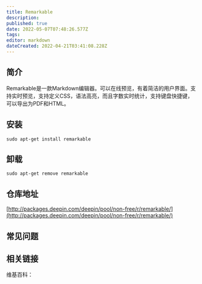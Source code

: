 ```yaml
---
title: Remarkable
description: 
published: true
date: 2022-05-07T07:48:26.577Z
tags: 
editor: markdown
dateCreated: 2022-04-21T03:41:08.228Z
---
```


## 简介

Remarkable是一款Markdown编辑器。可以在线预览，有着简洁的用户界面。支持实时预览，支持定义CSS，语法高亮，而且字数实时统计，支持键盘快捷键，可以导出为PDF和HTML。

## 安装

`sudo apt-get install remarkable`

## 卸载

`sudo apt-get remove remarkable`

## 仓库地址

[http://packages.deepin.com/deepin/pool/non-free/r/remarkable/](http://packages.deepin.com/deepin/pool/non-free/r/remarkable/)

## 常见问题

## 相关链接

维基百科：

